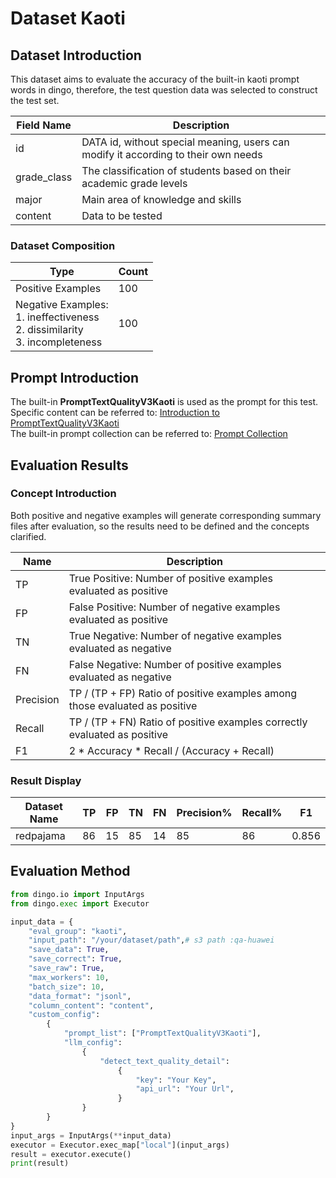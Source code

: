 # Dataset Kaoti

## Dataset Introduction
This dataset aims to evaluate the accuracy of the built-in kaoti prompt words in dingo, therefore, the test question data was selected to construct the test set.

| Field Name   | Description                                                                        |
|--------------|------------------------------------------------------------------------------------|
| id           | DATA id, without special meaning, users can modify it according to their own needs |
| grade_class  | The classification of students based on their academic grade levels                |
| major        | Main area of knowledge and skills                                                  |
| content      | Data to be tested                                                                  |                                                  |



### Dataset Composition
| Type                                                                                  | Count |
|---------------------------------------------------------------------------------------|-------|
| Positive Examples                                                                     | 100   |
| Negative Examples: <br/>1. ineffectiveness<br/>2. dissimilarity<br/>3. incompleteness | 100   |


## Prompt Introduction
The built-in **PromptTextQualityV3Kaoti** is used as the prompt for this test.<br>
Specific content can be referred to: [Introduction to PromptTextQualityV3Kaoti](../../../dingo/model/prompt/prompt_text_quality_kaoti.py)<br>
The built-in prompt collection can be referred to: [Prompt Collection](../../../dingo/model/prompt)

## Evaluation Results
### Concept Introduction
Both positive and negative examples will generate corresponding summary files after evaluation, so the results need to be defined and the concepts clarified.

| Name      | Description                                                                 |
|-----------|-----------------------------------------------------------------------------|
| TP        | True Positive: Number of positive examples evaluated as positive            |
| FP        | False Positive: Number of negative examples evaluated as positive           |
| TN        | True Negative: Number of negative examples evaluated as negative            |
| FN        | False Negative: Number of positive examples evaluated as negative           |
| Precision | TP / (TP + FP) Ratio of positive examples among those evaluated as positive |
| Recall    | TP / (TP + FN) Ratio of positive examples correctly evaluated as positive   |
| F1        | 2 * Accuracy * Recall /  (Accuracy + Recall)                                |

### Result Display
| Dataset Name | TP  | FP  | TN  | FN  | Precision% | Recall% | F1   |
|--------------|-----|-----|-----|-----|------------|---------|------|
| redpajama    | 86  | 15  | 85  | 14  | 85         | 86      | 0.856|
## Evaluation Method

```python
from dingo.io import InputArgs
from dingo.exec import Executor

input_data = {
    "eval_group": "kaoti",
    "input_path": "/your/dataset/path",# s3 path :qa-huawei
    "save_data": True,
    "save_correct": True,
    "save_raw": True,
    "max_workers": 10,
    "batch_size": 10,
    "data_format": "jsonl",
    "column_content": "content",
    "custom_config":
        {
            "prompt_list": ["PromptTextQualityV3Kaoti"],
            "llm_config":
                {
                    "detect_text_quality_detail":
                        {
                            "key": "Your Key",
                            "api_url": "Your Url",
                        }
                }
        }
}
input_args = InputArgs(**input_data)
executor = Executor.exec_map["local"](input_args)
result = executor.execute()
print(result)
```
